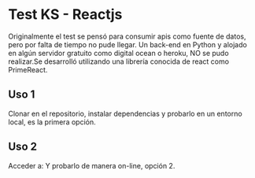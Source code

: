 # Test KS - Reactjs

Originalmente el test se pensó para consumir apis como fuente de datos, pero por falta de tiempo no pude llegar. Un back-end en Python y alojado en algún servidor gratuito como digital ocean o heroku, NO se pudo realizar.Se desarrolló utilizando una librería conocida de react como PrimeReact.

## Uso 1

Clonar en el repositorio, instalar dependencias y probarlo en un entorno local, es la primera opción.

## Uso 2

Acceder a: 
Y probarlo de manera on-line, opción 2.


